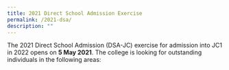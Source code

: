 ```yaml
---
title: 2021 Direct School Admission Exercise
permalink: /2021-dsa/
description: ""
---
```

The 2021 Direct School Admission (DSA-JC) exercise for admission into JC1 in 2022 opens on **5 May 2021**. The college is looking for outstanding individuals in the following areas: